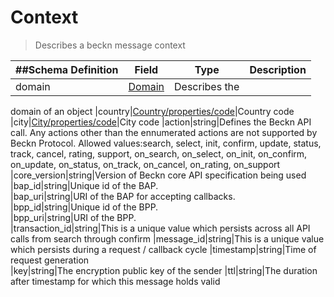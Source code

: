 # Context

> Describes a beckn message context

| ##Schema Definition | **Field**                                               | **Type**      | **Description** |
| ------------------- | ------------------------------------------------------- | ------------- | --------------- |
| domain              | [Domain](/reference/0.9.3/core/schema-reference/domain) | Describes the |

domain of an object
|country|[Country/properties/code](/reference/0.9.3/core/schema-reference/country)|Country
code  
|city|[City/properties/code](/reference/0.9.3/core/schema-reference/city)|City
code |action|string|Defines the Beckn API call. Any actions other than the
ennumerated actions are not supported by Beckn Protocol. Allowed values:search,
select, init, confirm, update, status, track, cancel, rating, support,
on_search, on_select, on_init, on_confirm, on_update, on_status, on_track,
on_cancel, on_rating, on_support |core_version|string|Version of Beckn core API
specification being used |bap_id|string|Unique id of the BAP.  
|bap_uri|string|URI of the BAP for accepting callbacks.  
|bpp_id|string|Unique id of the BPP.  
|bpp_uri|string|URI of the BPP.  
|transaction_id|string|This is a unique value which persists across all API
calls from search through confirm |message_id|string|This is a unique value
which persists during a request / callback cycle |timestamp|string|Time of
request generation  
|key|string|The encryption public key of the sender |ttl|string|The duration
after timestamp for which this message holds valid
